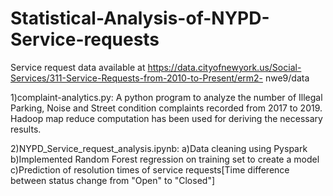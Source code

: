# Statistical-Analysis-of-NYPD-Service-requests
Service request data available at https://data.cityofnewyork.us/Social-Services/311-Service-Requests-from-2010-to-Present/erm2-
nwe9/data

1)complaint-analytics.py:
A python program to analyze the number of Illegal Parking, Noise and Street condition complaints recorded from 2017 to 2019.
Hadoop map reduce computation has been used for deriving the necessary results.

2)NYPD_Service_request_analysis.ipynb:
a)Data cleaning using Pyspark 
b)Implemented Random Forest regression on training set to create a model
c)Prediction of resolution times of service requests[Time difference between status change from "Open" to "Closed"]
